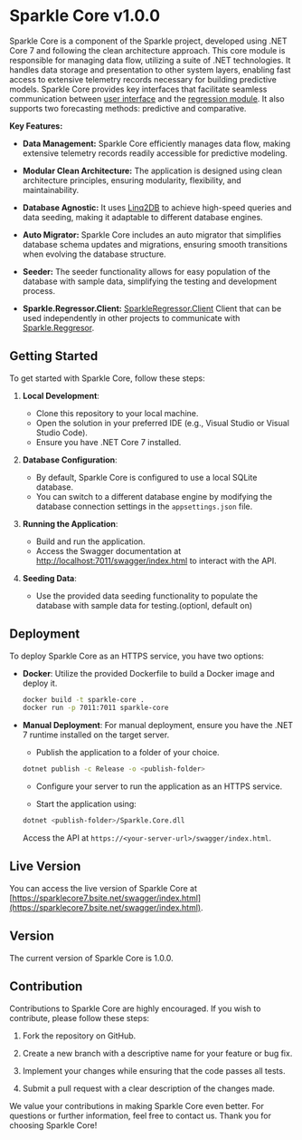 # Sparkle Core v1.0.0 

Sparkle Core is a component of the Sparkle project, developed using .NET Core 7 and following the clean architecture approach. This core module is responsible for managing data flow, utilizing a suite of .NET technologies. It handles data storage and presentation to other system layers, enabling fast access to extensive telemetry records necessary for building predictive models. Sparkle Core provides key interfaces that facilitate seamless communication between [user interface](https://github.com/norbertszsor/Sparkle.Web) and the [regression module](https://github.com/norbertszsor/Sparkle.Regressor). It also supports two forecasting methods: predictive and comparative.

**Key Features:**

- **Data Management:** Sparkle Core efficiently manages data flow, making extensive telemetry records readily accessible for predictive modeling.

- **Modular Clean Architecture:** The application is designed using clean architecture principles, ensuring modularity, flexibility, and maintainability.

- **Database Agnostic:** It uses [Linq2DB](https://linq2db.github.io/) to achieve high-speed queries and data seeding, making it adaptable to different database engines.
  
- **Auto Migrator:** Sparkle Core includes an auto migrator that simplifies database schema updates and migrations, ensuring smooth transitions when evolving the database structure.

- **Seeder:** The seeder functionality allows for easy population of the database with sample data, simplifying the testing and development process.

- **Sparkle.Regressor.Client:** [SparkleRegressor.Client](https://github.com/norbertszsor/SparkleRegressor.Client) Client that can be used independently in other projects to communicate with [Sparkle.Reggresor](https://github.com/norbertszsor/Sparkle.Regressor).

## Getting Started

To get started with Sparkle Core, follow these steps:

1. **Local Development**:
   - Clone this repository to your local machine.
   - Open the solution in your preferred IDE (e.g., Visual Studio or Visual Studio Code).
   - Ensure you have .NET Core 7 installed.

2. **Database Configuration**:
   - By default, Sparkle Core is configured to use a local SQLite database.
   - You can switch to a different database engine by modifying the database connection settings in the `appsettings.json` file.

3. **Running the Application**:
   - Build and run the application.
   - Access the Swagger documentation at [http://localhost:7011/swagger/index.html](https://localhost:7011/swagger/index.html) to interact with the API.

4. **Seeding Data**:
   - Use the provided data seeding functionality to populate the database with sample data for testing.(optionl, default on)

## Deployment

To deploy Sparkle Core as an HTTPS service, you have two options:

- **Docker**: Utilize the provided Dockerfile to build a Docker image and deploy it.

   ```bash
   docker build -t sparkle-core .
   docker run -p 7011:7011 sparkle-core
   ```

- **Manual Deployment**: For manual deployment, ensure you have the .NET 7 runtime installed on the target server.

   - Publish the application to a folder of your choice.
   
   ```bash
   dotnet publish -c Release -o <publish-folder>
   ```

   - Configure your server to run the application as an HTTPS service.

   - Start the application using:

   ```bash
   dotnet <publish-folder>/Sparkle.Core.dll
   ```

   Access the API at `https://<your-server-url>/swagger/index.html`.

## Live Version

You can access the live version of Sparkle Core at [https://sparklecore7.bsite.net/swagger/index.html](https://sparklecore7.bsite.net/swagger/index.html).

## Version

The current version of Sparkle Core is 1.0.0.

## Contribution

Contributions to Sparkle Core are highly encouraged. If you wish to contribute, please follow these steps:

1. Fork the repository on GitHub.

2. Create a new branch with a descriptive name for your feature or bug fix.

3. Implement your changes while ensuring that the code passes all tests.

4. Submit a pull request with a clear description of the changes made.

We value your contributions in making Sparkle Core even better. For questions or further information, feel free to contact us. Thank you for choosing Sparkle Core!
